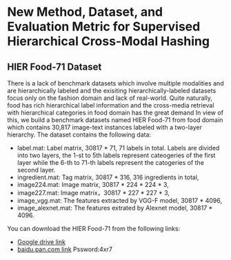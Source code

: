 # New Method, Dataset, and Evaluation Metric for Supervised Hierarchical Cross-Modal Hashing
## HIER Food-71 Dataset
There is a lack of benchmark datasets which involve multiple modalities and are hierarchically labeled and the exisiting hierarchically-labeled datasets focus only on the fashion domain and lack of real-world. Quite naturally, food has rich hierarchical label information and the cross-media retrieval with hierarchical categories in food domain has the great demand In view of this,  we build a benchmark datasets named HIER Food-71 from food domain which contains 30,817 image-text instances labeled with a two-layer hierarchy. The dataset contains the following data:
* label.mat: Label matrix, 30817 * 71, 71 labels in total. Labels are divided into two layers, the 1-st to 5th labels represent cateogeries of the first layer while the 6-th to 71-th labels represent the catogeries of the second layer.
* ingredient.mat: Tag matrix, 30817 * 316, 316 ingredients in total,
* image224.mat: Image matrix, 30817 * 224 * 224 * 3,
* image227.mat: Image matrix，30817 * 227 * 227 * 3,
* image_vgg.mat: The features extracted by VGG-F model, 30817 * 4096,
* image_alexnet.mat: The features extrated by Alexnet model, 30817 * 4096.

You can download the HIER Food-71 from the following links:
* [Google drive link](https://drive.google.com/drive/folders/1KE2zZ5l2s74V6i7IbBBxUyfbChQVCGoc?usp=sharing)
* [baidu.pan.com link](https://pan.baidu.com/s/1bHwr6__uBgsxn2u4w7cpDw)  Pssword:4xr7 
